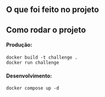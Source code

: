## O que foi feito no projeto

## Como rodar o projeto

#### Produção:

```
docker build -t challenge .
docker run challenge
```

#### Desenvolvimento:

```
docker compose up -d
```
